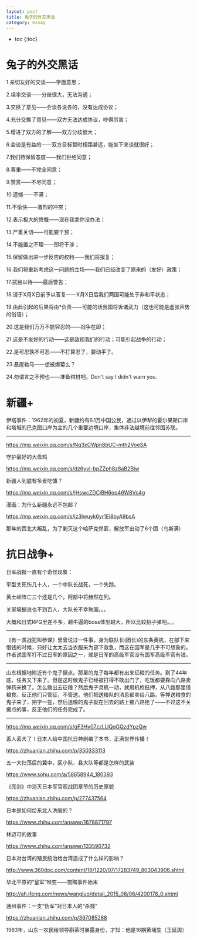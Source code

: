 ```yaml
---
layout: post
title: 兔子的外交黑话
category: essay 
---
```


* toc
{:toc}

# 兔子的外交黑话

1.亲切友好的交谈——字面意思；

2.坦率交谈——分歧很大，无法沟通；

3.交换了意见——会谈各说各的，没有达成协议；

4.充分交换了意见——双方无法达成协议，吵得厉害；

5.增进了双方的了解——双方分歧很大；

6.会谈是有益的——双方目标暂时相距甚远，能坐下来谈就很好；

7.我们持保留态度——我们拒绝同意；

8.尊重——不完全同意；

9.赞赏——不尽同意；

10.遗憾——不满；

11.不愉快——激烈的冲突；

12.表示极大的愤慨——现在我拿你没办法；

13.严重关切——可能要干预；

14.不能置之不理——即将干涉；

15.保留做出进一步反应的权利——我们将报复；

16.我们将重新考虑这一问题的立场——我们已经改变了原来的（友好）政策；

17.拭目以待——最后警告；

18.请于X月X日前予以答复——X月X日后我们两国可能处于非和平状态；

19.由此引起的后果将由*负责——可能的话我国将诉诸武力（这也可能是虚张声势的俗语）；

20.这是我们万万不能容忍的——战争在即；

21.这是不友好的行动——这是敌视我们的行动；可能引起战争的行动；

22.是可忍孰不可忍——不打算忍了，要动手了。

23.悬崖勒马——想被爆菊么？

24.勿谓言之不预也——准备棺材吧。Don't say I didn't warn you.

# 新疆+

伊塔事件：1962年的初夏，新疆约有6.1万中国公民，通过以伊犁的霍尔果斯口岸和塔城的巴克图口岸为主的几个重要边境口岸，集体非法越境前往邻国苏联。

---

https://mp.weixin.qq.com/s/Nq3xCWpn8bUC-mth2VoeSA

守护最好的大盘鸡

https://mp.weixin.qq.com/s/dz6yvI-bpZZph8z8aB2Blw

新疆人到底有多爱吃馕？

https://mp.weixin.qq.com/s/jHswcZDCjBH6qp46W8Vc4g

漫画：为什么新疆永远不包邮？

https://mp.weixin.qq.com/s/iz3Iwuyk6yr1Ei8byA9bsA

那年的西北大叛乱，为了剿灭这个哈萨克悍匪，解放军出动了6个团（乌斯满）

# 抗日战争+

日军战报一直有个奇怪现象：

平型关死伤几十人，一个中队长战死，一个失踪。

黄土岭阵亡三个还是几个，阿部中将赫然在列。

关家垴据说也不到百人，大队长不幸殉国。。。

大概和日式RPG里差不多，越牛逼的boss体型越大，所以比较招子弹吧。。。

---

《有一类战犯叫参谋》里曾说过一件事，身为联队长(团长)的东条英机，在部下来借钱的时候，只好让太太去当衣服来为部下救急，而这在国军是几乎不可想象的。作者说国军打不过日军的原因之一，就是日军的高级军官没有国军高级军官有钱。

---

山东根据地附近有个鬼子据点。那里的鬼子每年都有出来征粮的任务。到了44年底，任务又下来了。但是这时候鬼子已经被打得不敢出门了，吃饭都要靠向八路卖弹药来换了。怎么敢出去征粮？然后鬼子灵机一动，就用机枪扺押，从八路那里借粮食。反正他们只管征，不管送。他们把送粮队的消息都卖给八路。等押送粮食的鬼子来了，把字一签，然后送粮的鬼子就在回去的路上被八路抢了——不过这不关据点的事，反正他们的任务完成了。

---

https://mp.weixin.qq.com/s/gF3Hv07zzLUQqGQzdYpzQw

丢人丢大了！日本人给中国抗日神剧编了本书，正满世界传播！

https://zhuanlan.zhihu.com/p/350333113

五一大扫荡后的冀中，区小队、县大队等都是怎样的武装

https://www.sohu.com/a/58658944_180393

《亮剑》中消灭日本军官观战团章节的历史原貌

https://zhuanlan.zhihu.com/p/277437564

日本是如何给东北人洗脑的？

https://www.zhihu.com/answer/1678871797

林迈可的故事

https://www.zhihu.com/answer/133590732

日本对台湾的殖民统治给台湾造成了什么样的影响？

http://www.360doc.com/content/18/1220/07/17283749_803043906.shtml

华北平原的“皇军”哗变——馆陶事件始末

http://ah.ifeng.com/news/wangluo/detail_2015_08/06/4200178_0.shtml

通州事件：一支“伪军”对日本人的“杀戮”

https://zhuanlan.zhihu.com/p/397085288

1983年，山东一农民给领导斟茶时暴露身份，才知：他是16期黄埔生（王延周）
